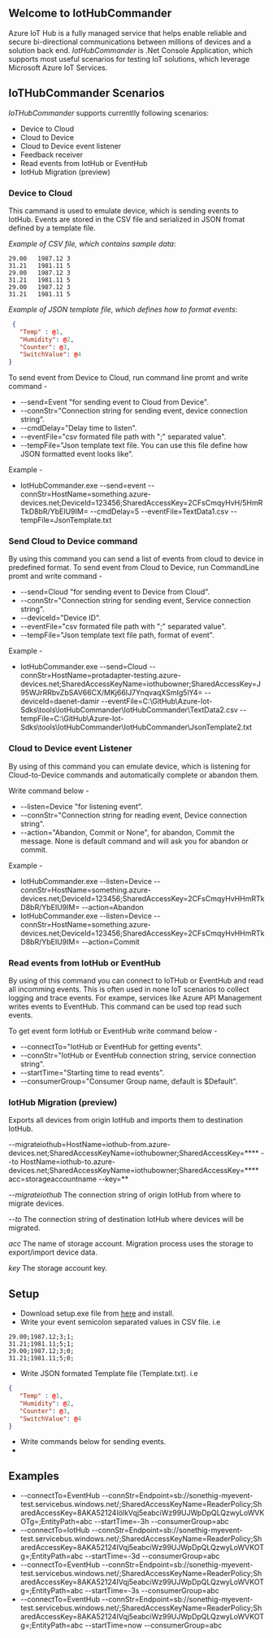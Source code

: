 ## Welcome to IotHubCommander 

Azure IoT Hub is a fully managed service that helps enable reliable and secure bi-directional communications between millions of devices and a solution back end. 
*IotHubCommander* is .Net Console Application, which supports most useful scenarios for testing IoT solutions, which leverage Microsoft Azure IoT Services. 



## IoTHubCommander Scenarios

*IoTHubCommander* supports currentlly following scenarios:

* Device to Cloud
* Cloud to Device
* Cloud to Device event listener
* Feedback receiver
* Read events from IotHub or EventHub
* IotHub Migration (preview)


### Device to Cloud 

This cammand is used to emulate device, which is sending events to IotHub. Events are stored in the CSV file
and serialized in JSON fromat defined by a template file.

*Example of CSV file, which contains sample data*:
~~~csv
29.00	1987.12	3
31.21	1981.11	5	
29.00	1987.12	3
31.21	1981.11	5	
29.00	1987.12	3
31.21	1981.11	5	
~~~

*Example of JSON template file, which defines how to format events*:
~~~json
 {
   "Temp" : @1,
   "Humidity": @2,
   "Counter": @3,
   "SwitchValue": @4
}
~~~

To send event from Device to Cloud, run command line promt and write command -

* --send=Event "for sending event to Cloud from Device".
* --connStr="Connection string for sending event, device connection string".
* --cmdDelay="Delay time to listen".
* --eventFile="csv formated file path with ";" separated value".
* --tempFile="Json template text file. You can use this file define how JSON formatted event looks like".

Example -
* IotHubCommander.exe --send=event --connStr=HostName=something.azure-devices.net;DeviceId=123456;SharedAccessKey=2CFsCmqyHvH/5HmRTkD8bR/YbEIU9IM= --cmdDelay=5 --eventFile=TextData1.csv --tempFile=JsonTemplate.txt

### Send Cloud to Device command

By using this command you can send a list of events from cloud to device in predefined format.
To send event from Cloud to Device, run CommandLine promt and write command -

* --send=Cloud "for sending event to Device from Cloud".
* --connStr="Connection string for sending event, Service connection string".
* --deviceId="Device ID".
* --eventFile="csv formated file path with ";" separated value".
* --tempFile="Json template text file path, format of event".

Example - 
* IotHubCommander.exe --send=Cloud --connStr=HostName=protadapter-testing.azure-devices.net;SharedAccessKeyName=iothubowner;SharedAccessKey=J95WJrRRbvZbSAV66CX/MKj66IJ7YnqvaqXSmIg5lY4= --deviceId=daenet-damir --eventFile=C:\GitHub\Azure-Iot-Sdks\tools\IotHubCommander\IotHubCommander\TextData2.csv --tempFile=C:\GitHub\Azure-Iot-Sdks\tools\IotHubCommander\IotHubCommander\JsonTemplate2.txt

### Cloud to Device event Listener

By using of this command you can emulate device, which is listening for Cloud-to-Device commands
and automatically complete or abandon them.

Write command below -
 * --listen=Device "for listening event".
 * --connStr="Connection string for reading event, Device connection string".
 * --action="Abandon, Commit or None", for abandon, Commit the message. None is default command and will ask you for abandon or commit.

Example -

* IotHubCommander.exe --listen=Device --connStr=HostName=something.azure-devices.net;DeviceId=123456;SharedAccessKey=2CFsCmqyHvHHmRTkD8bR/YbEIU9IM= --action=Abandon
* IotHubCommander.exe --listen=Device --connStr=HostName=something.azure-devices.net;DeviceId=123456;SharedAccessKey=2CFsCmqyHvHHmRTkD8bR/YbEIU9IM= --action=Commit


### Read events from IotHub or EventHub

By using of this command you can connect to IoTHub or EventHub and read all incomming events.
This is often used in none IoT scenarios to collect logging and trace events. For exampe, services like
Azure API Management writes events to EventHub. This command can be used top read such events.

To get event form IotHub or EventHub write command below -
* --connectTo="IotHub or EventHub for getting events".
* --connStr="IotHub or EventHub connection string, service connection string".
* --startTime="Starting time to read events".
* --consumerGroup="Consumer Group name, default is $Default".

### IotHub Migration (preview)
Exports all devices from origin IotHub and imports them to destination IotHub.

--migrateiothub=HostName=iothub-from.azure-devices.net;SharedAccessKeyName=iothubowner;SharedAccessKey=**** --to HostName=iothub-to.azure-devices.net;SharedAccessKeyName=iothubowner;SharedAccessKey=**** acc=storageaccountname --key=**

*--migrateiothub*
The connection string of origin IotHub from where to migrate devices.

*--to*
The connection string of destination IotHub where devices will be migrated.

*acc*
The name of storage account. Migration process uses the storage to export/import device data.

*key*
The storage account key.

## Setup
* Download setup.exe file from [here](https://github.com/daenetCorporation/azure-iot-sdks/blob/develop/tools/IotHubCommander/IotHubCommander/publish/setup.exe) and install.
* Write your event semicolon separated values in CSV file. i.e  
```csv
29.00;1987.12;3;1;  
31.21;1981.11;5;1;   
29.00;1987.12;3;0;  
31.21;1981.11;5;0;  
```
* Write JSON formated Template file (Template.txt). i.e  
```JSON
{
   "Temp" : @1,
   "Humidity": @2,
   "Counter": @3,
   "SwitchValue": @4
}
```
* Write commands below for sending events.
* 
## Examples
* --connectTo=EventHub --connStr=Endpoint=sb://sonethig-myevent-test.servicebus.windows.net/;SharedAccessKeyName=ReaderPolicy;SharedAccessKey=8AKA52124IölkVqj5eabciWz99UJWpDpQLQzwyLoWVKOTg=;EntityPath=abc --startTime=-3h --consumerGroup=abc
* --connectTo=IotHub --connStr=Endpoint=sb://sonethig-myevent-test.servicebus.windows.net/;SharedAccessKeyName=ReaderPolicy;SharedAccessKey=8AKA52124IVqj5eabciWz99UJWpDpQLQzwyLoWVKOTg=;EntityPath=abc --startTime=-3d --consumerGroup=abc
* --connectTo=EventHub --connStr=Endpoint=sb://sonethig-myevent-test.servicebus.windows.net/;SharedAccessKeyName=ReaderPolicy;SharedAccessKey=8AKA52124IVqj5eabciWz99UJWpDpQLQzwyLoWVKOTg=;EntityPath=abc --startTime=-3s --consumerGroup=abc
* --connectTo=EventHub --connStr=Endpoint=sb://sonethig-myevent-test.servicebus.windows.net/;SharedAccessKeyName=ReaderPolicy;SharedAccessKey=8AKA52124IVqj5eabciWz99UJWpDpQLQzwyLoWVKOTg=;EntityPath=abc --startTime=now --consumerGroup=abc

